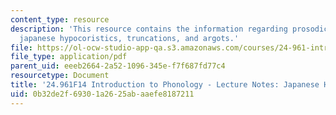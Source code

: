 ```yaml
---
content_type: resource
description: 'This resource contains the information regarding prosodic morphology-2c:
  japanese hypocoristics, truncations, and argots.'
file: https://ol-ocw-studio-app-qa.s3.amazonaws.com/courses/24-961-introduction-to-phonology-fall-2014/0b32de2f69301a2625abaaefe8187211_MIT24_961F14_Lecture27c.pdf
file_type: application/pdf
parent_uid: eeeb2664-2a52-1096-345e-f7f687fd77c4
resourcetype: Document
title: '24.961F14 Introduction to Phonology - Lecture Notes: Japanese Hypocoristics'
uid: 0b32de2f-6930-1a26-25ab-aaefe8187211
---
```

